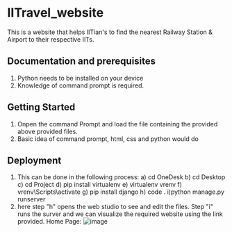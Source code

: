 # IITravel_website
This is a website that helps IITian's to find the nearest Railway Station &amp; Airport to their respective IITs. 

## Documentation and prerequisites
1. Python needs to be installed on your device
2. Knowledge of command prompt is required.

## Getting Started
1. Onpen the command Prompt and load the file containing the provided above provided files.
2. Basic idea of command prompt, html, css and python would do

## Deployment
1. This can be done in the following process: 
    a) cd OneDesk
    b) cd Desktop
    c) cd Project
    d) pip install virtualenv
    e) virtualenv vrenv
    f) vrenv\Scripts\activate
    g) pip install django
    h) code .
    i)python manage.py runserver
2. here step "h" opens the web studio to see and edit the files. Step "i" runs the surver and we can visualize the required website using the link provided.
 Home Page:
![image](![Home_website](https://user-images.githubusercontent.com/76608418/183463148-ac99e8e5-ccc9-4485-95bf-a6cd5c956d67.png)
)
